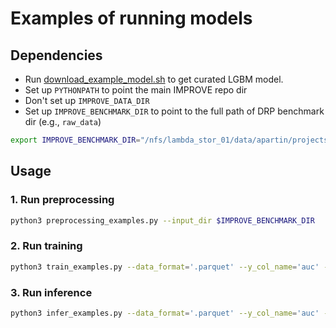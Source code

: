 # Examples of running models


## Dependencies
* Run [download_example_model.sh](download_example_model.sh) to get curated LGBM model.
* Set up `PYTHONPATH` to point the main IMPROVE repo dir
* Don't set up `IMPROVE_DATA_DIR`
* Set up `IMPROVE_BENCHMARK_DIR` to point to the full path of DRP benchmark dir (e.g., `raw_data`)
```bash
export IMPROVE_BENCHMARK_DIR="/nfs/lambda_stor_01/data/apartin/projects/IMPROVE/pan-models/IMPROVE/csa_data/raw_data"
```


## Usage

### 1. Run preprocessing
```bash
python3 preprocessing_examples.py --input_dir $IMPROVE_BENCHMARK_DIR
```

### 2. Run training
```bash
python3 train_examples.py --data_format='.parquet' --y_col_name='auc' --y_data_suffix='example' --learning_rate=0.0001    
```
### 3. Run inference
```bash
python3 infer_examples.py --data_format='.parquet' --y_col_name='auc' --y_data_suffix='example' --y_data_preds_suffix='example' --json_scores_suffix='results'
```
